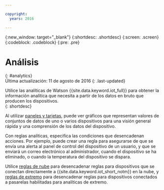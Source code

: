 ```yaml
---

copyright:
  years: 2016

---
```


{:new_window: target="\_blank"}
{:shortdesc: .shortdesc}
{:screen: .screen}
{:codeblock: .codeblock}
{:pre: .pre}


# Análisis
{: #analytics}  
Última actualización: 11 de agosto de 2016
{: .last-updated}

Utilice las analíticas de Watson {{site.data.keyword.iot_full}} para obtener la información analítica que necesita a partir de los datos en bruto que producen los dispositivos.  
{: shortdesc}

Al utilizar [paneles y tarjetas](data_visualization.html), puede ver gráficos que representan valores de conjuntos de datos de uno o varios dispositivos para una visión general rápida y una comprensión de los datos del dispositivo.

Con reglas analíticas, especifica las condiciones que desencadenan acciones. Por ejemplo, puede crear una regla para asegurarse de que se envía una alerta al panel de control del dispositivo de un usuario, y que se enviará un correo electrónico al administrador, cuando el dispositivo se ha eliminado, o cuando la temperatura del dispositivo se dispara.

Utilice [reglas de nube](cloud_analytics.html) para desencadenar reglas para dispositivos que se conectan directamente a {{site.data.keyword.iot_short_notm}} en la nube, y [reglas de extremo](edge_analytics.html) para desencadenar reglas para dispositivos conectados a pasarelas habilitadas para analíticas de extremo.
